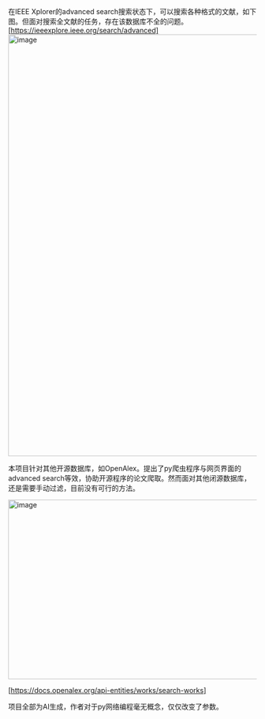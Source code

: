 在IEEE Xplorer的advanced search搜索状态下，可以搜索各种格式的文献，如下图。但面对搜索全文献的任务，存在该数据库不全的问题。
[https://ieeexplore.ieee.org/search/advanced]
<img width="1352" height="855" alt="image" src="https://github.com/user-attachments/assets/8c4738ee-167e-4aef-a8ac-dfb2c3a4b076" />


本项目针对其他开源数据库，如OpenAlex。提出了py爬虫程序与网页界面的advanced search等效，协助开源程序的论文爬取。然而面对其他闭源数据库，还是需要手动过滤，目前没有可行的方法。

<img width="618" height="364" alt="image" src="https://github.com/user-attachments/assets/17bd42ac-423c-46fa-a655-13ac7262d0d6" />

[https://docs.openalex.org/api-entities/works/search-works]

项目全部为AI生成，作者对于py网络编程毫无概念，仅仅改变了参数。
